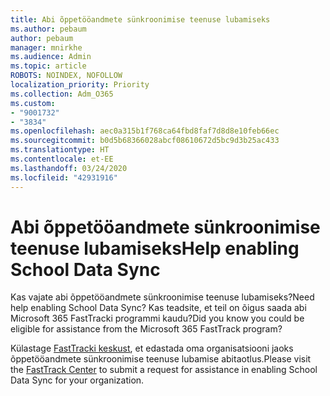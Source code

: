 ```yaml
---
title: Abi õppetööandmete sünkroonimise teenuse lubamiseks
ms.author: pebaum
author: pebaum
manager: mnirkhe
ms.audience: Admin
ms.topic: article
ROBOTS: NOINDEX, NOFOLLOW
localization_priority: Priority
ms.collection: Adm_O365
ms.custom:
- "9001732"
- "3834"
ms.openlocfilehash: aec0a315b1f768ca64fbd8faf7d8d8e10feb66ec
ms.sourcegitcommit: b0d5b68366028abcf08610672d5bc9d3b25ac433
ms.translationtype: HT
ms.contentlocale: et-EE
ms.lasthandoff: 03/24/2020
ms.locfileid: "42931916"
---
```

# <a name="help-enabling-school-data-sync"></a><span data-ttu-id="f62c3-102">Abi õppetööandmete sünkroonimise teenuse lubamiseks</span><span class="sxs-lookup"><span data-stu-id="f62c3-102">Help enabling School Data Sync</span></span>

<span data-ttu-id="f62c3-103">Kas vajate abi õppetööandmete sünkroonimise teenuse lubamiseks?</span><span class="sxs-lookup"><span data-stu-id="f62c3-103">Need help enabling School Data Sync?</span></span> <span data-ttu-id="f62c3-104">Kas teadsite, et teil on õigus saada abi Microsoft 365 FastTracki programmi kaudu?</span><span class="sxs-lookup"><span data-stu-id="f62c3-104">Did you know you could be eligible for assistance from the Microsoft 365 FastTrack program?</span></span>

<span data-ttu-id="f62c3-105">Külastage [FastTracki keskust](https://www.microsoft.com/fasttrack), et edastada oma organisatsiooni jaoks õppetööandmete sünkroonimise teenuse lubamise abitaotlus.</span><span class="sxs-lookup"><span data-stu-id="f62c3-105">Please visit the [FastTrack Center](https://www.microsoft.com/fasttrack) to submit a request for assistance in enabling School Data Sync for your organization.</span></span>
